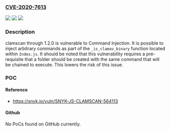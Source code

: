 ### [CVE-2020-7613](https://cve.mitre.org/cgi-bin/cvename.cgi?name=CVE-2020-7613)
![](https://img.shields.io/static/v1?label=Product&message=clamscan&color=blue)
![](https://img.shields.io/static/v1?label=Version&message=All%20versions%20including%201.2.0%20&color=brightgreen)
![](https://img.shields.io/static/v1?label=Vulnerability&message=Command%20Injection&color=brightgreen)

### Description

clamscan through 1.2.0 is vulnerable to Command Injection. It is possible to inject arbitrary commands as part of the `_is_clamav_binary` function located within `Index.js`. It should be noted that this vulnerability requires a pre-requisite that a folder should be created with the same command that will be chained to execute. This lowers the risk of this issue.

### POC

#### Reference
- https://snyk.io/vuln/SNYK-JS-CLAMSCAN-564113

#### Github
No PoCs found on GitHub currently.

